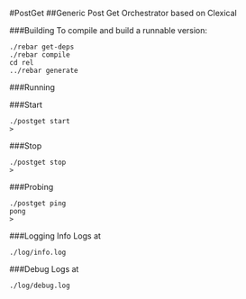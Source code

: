 #PostGet
##Generic Post Get Orchestrator based on Clexical

###Building
To compile and build a runnable version:
```
./rebar get-deps
./rebar compile
cd rel
../rebar generate
```

###Running

###Start
```
./postget start
>
```
###Stop
```
./postget stop
>
```

###Probing
```
./postget ping
pong
>
```

###Logging
Info Logs at
```
./log/info.log
```

###Debug Logs at
```
./log/debug.log
```
